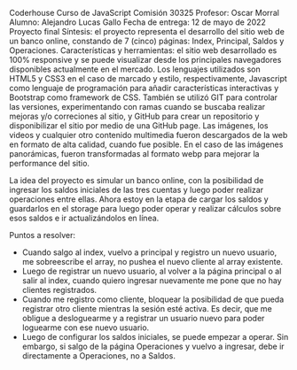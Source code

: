 Coderhouse
Curso de JavaScript
Comisión 30325
Profesor: Oscar Morral
Alumno: Alejandro Lucas Gallo
Fecha de entrega: 12 de mayo de 2022
Proyecto final
Síntesis: el proyecto representa el desarrollo del sitio web de un banco online, constando de 7 (cinco) páginas: Index, Principal, Saldos y Operaciones.
Características y herramientas: el sitio web desarrollado es 100% responsive y se puede visualizar desde los principales navegadores disponibles actualmente en el mercado. Los lenguajes utilizados son HTML5 y CSS3 en el caso de marcado y estilo, respectivamente, Javascript como lenguaje de programación para añadir características interactivas y Bootstrap como framework de CSS. También se utilizó GIT para controlar las versiones, experimentando con ramas cuando se buscaba realizar mejoras y/o correciones al sitio, y GitHub para crear un repositorio y disponibilizar el sitio por medio de una GitHub page. Las imágenes, los videos y cualquier otro contenido multimedia fueron descargados de la web en formato de alta calidad, cuando fue posible. En el caso de las imágenes panorámicas, fueron transformadas al formato webp para mejorar la performance del sitio.


La idea del proyecto es simular un banco online, con la posibilidad de ingresar los saldos iniciales de las tres cuentas y luego poder realizar operaciones entre ellas. Ahora estoy en la etapa de cargar los saldos y guardarlos en el storage para luego poder operar y realizar cálculos sobre esos saldos e ir actualizándolos en línea.


Puntos a resolver:
- Cuando salgo al index, vuelvo a principal y registro un nuevo usuario, me sobreescribe el array, no pushea el nuevo cliente al array existente.
- Luego de registrar un nuevo usuario, al volver a la página principal o al salir al index, cuando quiero ingresar nuevamente me pone que no hay clientes registrados.
- Cuando me registro como cliente, bloquear la posibilidad de que pueda registrar otro cliente mientras la sesión esté activa. Es decir, que me obligue a desloguearme y a registrar un usuario nuevo para poder loguearme con ese nuevo usuario.
- Luego de configurar los saldos iniciales, se puede empezar a operar. Sin embargo, si salgo de la página Operaciones y vuelvo a ingresar, debe ir directamente a Operaciones, no a Saldos.